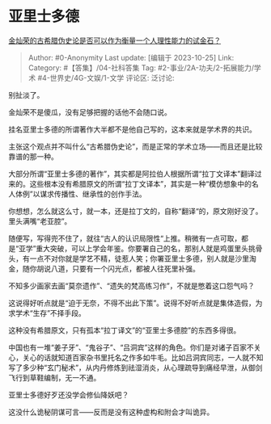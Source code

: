 # 亚里士多德
[金灿荣的古希腊伪史论是否可以作为衡量一个人理性能力的试金石？](https://www.zhihu.com/question/627371366/answer/3261824779)

> Author: #0-Anonymity
> Last update: [编辑于 2023-10-25]
> Link:
> Category: #【答集】/04-社科答集 
> Tag:   #2-事业/2A-功夫/2-拓展能力/学术 #4-世界史/4G-文娱/1-文学 
> 评论区:
> 泛讨论:

别扯淡了。

金灿荣不是傻瓜，没有足够把握的话他不会随口说。

挂名亚里士多德的所谓著作大半都不是他自己写的，这本来就是学术界的共识。

主张这个观点并不叫什么“古希腊伪史论”，而是正常的学术立场——而且还是比较靠谱的那一种。

大部分所谓“亚里士多德的著作”，其实都是阿拉伯人根据所谓“拉丁文译本”翻译过来的。这些根本没有希腊原文的所谓“拉丁文译本”，其实是一种“模仿想象中的名人体例”以谋求传播性、继承性的创作手法。

你想想，怎么就这么寸，就一本，还是拉丁文的，自称“翻译“的，原文刚好没了。里头满嘴“老亚腔”。

随便写，写得兜不住了，就往“古人的认识局限性“上推。稍微有一点可取，都是“亚学”重大突破，可以上学会年鉴。你要署自己的名，那别人就是鸡蛋里头挑骨头，有一点不对你就是学艺不精，徒惹人笑；你署亚里士多德，别人就是沙里淘金，随你胡说八道，只要有一个闪光点，都被人往死里补强。

不知多少画家去画“莫奈遗作”、“遗失的梵高练习作”，不就是憋着这口怨气吗？

这说得好听点就是“迫于无奈，不得不出此下策”。说得不好听点就是集体造假，为求学术“生存”不择手段。

这种没有希腊原文，只有孤本“拉丁译文”的“亚里士多德腔”的东西多得很。

中国也有一堆“姜子牙”、“鬼谷子”、“吕洞宾”这样的角色。你们是对诸子百家不关心，关心的话就知道百家杂书里托名之作多如牛毛。比如吕洞宾同志，一人就不知写了多少种“玄门秘术”，从内丹修炼到祛湿消炎，从心理疏导到痛经早泄，从御剑飞行到草鞋编制，无一不通。

亚里士多德好歹还没学会修仙降妖吧？

这没什么诡秘阴谋可言——反而是没有这种虚构和附会才叫诡异。